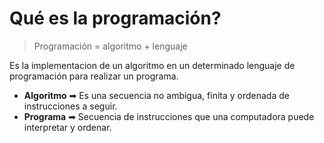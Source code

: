 # Qué es la programación?

> Programación = algoritmo + lenguaje

Es la implementacion de un algoritmo en un determinado lenguaje
de programación para realizar un programa.

- **Algoritmo** ➡ Es una secuencia no ambigua, finita y ordenada de instrucciones a seguir.
- **Programa** ➡ Secuencia de instrucciones que una computadora puede interpretar y ordenar.
